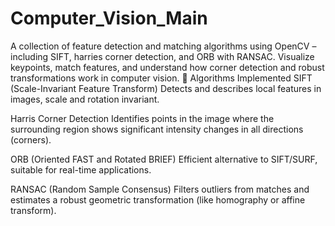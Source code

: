 # Computer_Vision_Main
A collection of feature detection and matching algorithms using OpenCV – including SIFT, harries corner detection, and ORB with RANSAC. Visualize keypoints, match features, and understand how corner detection and robust transformations work in computer vision.
🔧 Algorithms Implemented
SIFT (Scale-Invariant Feature Transform)
Detects and describes local features in images, scale and rotation invariant.

Harris Corner Detection
Identifies points in the image where the surrounding region shows significant intensity changes in all directions (corners).

ORB (Oriented FAST and Rotated BRIEF)
Efficient alternative to SIFT/SURF, suitable for real-time applications.

RANSAC (Random Sample Consensus)
Filters outliers from matches and estimates a robust geometric transformation (like homography or affine transform).
